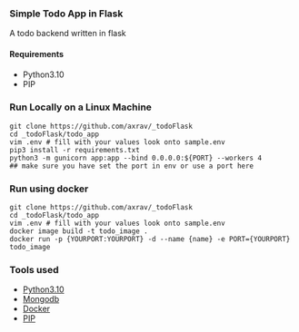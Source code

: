 ### Simple Todo App in Flask
A todo backend written in flask
#### Requirements
- Python3.10
- PIP


### Run Locally on a Linux Machine
``` 
git clone https://github.com/axrav/_todoFlask
cd _todoFlask/todo_app
vim .env # fill with your values look onto sample.env
pip3 install -r requirements.txt
python3 -m gunicorn app:app --bind 0.0.0.0:${PORT} --workers 4 
## make sure you have set the port in env or use a port here
```

### Run using docker
```
git clone https://github.com/axrav/_todoFlask
cd _todoFlask/todo_app
vim .env # fill with your values look onto sample.env
docker image build -t todo_image .
docker run -p {YOURPORT:YOURPORT} -d --name {name} -e PORT={YOURPORT} todo_image
```

### Tools used
- [Python3.10]("https://www.python.org/downloads/release/python-3100/")
- [Mongodb]("https://www.mongodb.com/")
- [Docker]("https://www.docker.com/")
- [PIP]("https://pypi.org/project/pip/")

